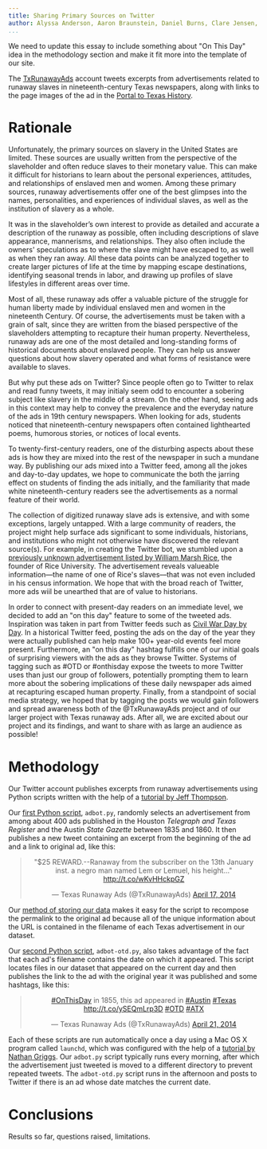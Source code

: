 ```yaml
---
title: Sharing Primary Sources on Twitter
author: Alyssa Anderson, Aaron Braunstein, Daniel Burns, Clare Jensen, Caleb McDaniel, and Kaitlyn Sisk
...
```


We need to update this essay to include something about "On This Day" idea in the methodology section and make it fit more into the template of our site.

The [TxRunawayAds](http://twitter.com/TxRunawayAds) account tweets excerpts from advertisements related to runaway slaves in nineteenth-century Texas newspapers, along with links to the page images of the ad in the [Portal to Texas History](http://texashistory.unt.edu).

# Rationale

Unfortunately, the primary sources on slavery in the United States are limited. These sources are usually written from the perspective of the slaveholder and often reduce slaves to their monetary value. This can make it difficult for historians to learn about the personal experiences, attitudes, and relationships of enslaved men and women. Among these primary sources, runaway advertisements offer one of the best glimpses into the names, personalities, and experiences of individual slaves, as well as the institution of slavery as a whole.

It was in the slaveholder’s own interest to provide as detailed and accurate a description of the runaway as possible, often including descriptions of slave appearance, mannerisms, and relationships. They also often include the owners' speculations as to where the slave might have escaped to, as well as when they ran away. All these data points can be analyzed together to create larger pictures of life at the time by mapping escape destinations, identifying seasonal trends in labor, and drawing up profiles of slave lifestyles in different areas over time.

Most of all, these runaway ads offer a valuable picture of the struggle for human liberty made by individual enslaved men and women in the nineteenth Century. Of course, the advertisements must be taken with a grain of salt, since they are written from the biased perspective of the slaveholders attempting to recapture their human property. Nevertheless, runaway ads are one of the most detailed and long-standing forms of historical documents about enslaved people. They can help us answer questions about how slavery operated and what forms of resistance were available to slaves.

But why put these ads on Twitter? Since people often go to Twitter to relax and read funny tweets, it may initialy seem odd to encounter a sobering subject like slavery in the middle of a stream. On the other hand, seeing ads in this context may help to convey the prevalence and the everyday nature of the ads in 19th century newspapers. When looking for ads, students noticed that nineteenth-century newspapers often contained lighthearted poems, humorous stories, or notices of local events.

To twenty-first-century readers, one of the disturbing aspects about these ads is how they are mixed into the rest of the newspaper in such a mundane way. By publishing our ads mixed into a Twitter feed, among all the jokes and day-to-day updates, we hope to communicate the both the jarring effect on students of finding the ads initially, and the familiarity that made white nineteenth-century readers see the advertisements as a normal feature of their world.

The collection of digitized runaway slave ads is extensive, and with some exceptions, largely untapped. With a large community of readers, the project might help surface ads significant to some individuals, historians, and institutions who might not otherwise have discovered the relevant source(s). For example, in creating the Twitter bot, we stumbled upon a [previously unknown advertisement listed by William Marsh Rice](http://texashistory.unt.edu/ark:/67531/metapth235886/m1/3/zoom/?zoom=5&lat=8260&lon=3904), the founder of Rice University. The advertisement reveals valueable information––the name of one of Rice's slaves––that was not even included in his census information. We hope that with the broad reach of Twitter, more ads wiil be unearthed that are of value to historians.

In order to connect with present-day readers on an immediate level, we decided to add an "on this day" feature to some of the tweeted ads. Inspiration was taken in part from Twitter feeds such as [Civil War Day by Day](https://twitter.com/CWDaybyDay). In a historical Twitter feed, posting the ads on the day of the year they were actually published can help make 100+ year-old events feel more present. Furthermore, an "on this day" hashtag fulfills one of our initial goals of surprising viewers with the ads as they browse Twitter. Systems of tagging such as #OTD or #onthisday expose the tweets to more Twitter uses than just our group of followers, potentially prompting them to learn more about the sobering implications of these daily newspaper ads aimed at recapturing escaped human property. Finally, from a standpoint of social media strategy, we hoped that by tagging the posts we would gain followers and spread awareness both of the @TxRunawayAds project and of our larger project with Texas runaway ads. After all, we are excited about our project and its findings, and want to share with as large an audience as possible!

# Methodology

Our Twitter account publishes excerpts from runaway advertisements using Python scripts written with the help of a [tutorial by Jeff Thompson](http://www.jeffreythompson.org/blog/2013/12/02/tutorial-twitter-bots/).

Our [first Python script](https://github.com/ricedh/adbot/blob/master/adbot.py), `adbot.py`, randomly selects an advertisement from among about 400 ads published in the Houston *Telegraph and Texas Register* and the Austin *State Gazette* between 1835 and 1860. It then publishes a new tweet containing an excerpt from the beginning of the ad and a link to original ad, like this:

<blockquote class="twitter-tweet" align="center" lang="en"><p>&quot;$25 REWARD.--Ranaway from the subscriber on the 13th January inst. a negro man named Lem or Lemuel, his height...&quot; <a href="http://t.co/wKvHHckpGZ">http://t.co/wKvHHckpGZ</a></p>&mdash; Texas Runaway Ads (@TxRunawayAds) <a href="https://twitter.com/TxRunawayAds/statuses/456802496338755584">April 17, 2014</a></blockquote>
<script async src="//platform.twitter.com/widgets.js" charset="utf-8"></script>

Our [method of storing our data](./index.html#our-data) makes it easy for the script to recompose the permalink to the original ad because all of the unique information about the URL is contained in the filename of each Texas advertisement in our dataset.

Our [second Python script](https://github.com/ricedh/adbot/blob/master/adbot-otd.py), `adbot-otd.py`, also takes advantage of the fact that each ad's filename contains the date on which it appeared. This script locates files in our dataset that appeared on the current day and then publishes the link to the ad with the original year it was published and some hashtags, like this:

<blockquote class="twitter-tweet" align="center" lang="en"><p><a href="https://twitter.com/search?q=%23OnThisDay&amp;src=hash">#OnThisDay</a> in 1855, this ad appeared in <a href="https://twitter.com/search?q=%23Austin&amp;src=hash">#Austin</a> <a href="https://twitter.com/search?q=%23Texas&amp;src=hash">#Texas</a> <a href="http://t.co/ySEQmLrp3D">http://t.co/ySEQmLrp3D</a> <a href="https://twitter.com/search?q=%23OTD&amp;src=hash">#OTD</a> <a href="https://twitter.com/search?q=%23ATX&amp;src=hash">#ATX</a></p>&mdash; Texas Runaway Ads (@TxRunawayAds) <a href="https://twitter.com/TxRunawayAds/statuses/458326850708570112">April 21, 2014</a></blockquote>
<script async src="//platform.twitter.com/widgets.js" charset="utf-8"></script>

Each of these scripts are run automatically once a day using a Mac OS X program called `launchd`, which was configured with the help of a [tutorial by Nathan Griggs](http://nathangrigg.net/2012/07/schedule-jobs-using-launchd/). Our `adbot.py` script typically runs every morning, after which the advertisement just tweeted is moved to a different directory to prevent repeated tweets. The `adbot-otd.py` script runs in the afternoon and posts to Twitter if there is an ad whose date matches the current date.

# Conclusions

Results so far, questions raised, limitations.

